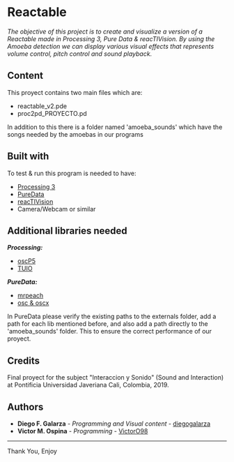 # Reactable

_The objective of this project is to create and visualize a version of a Reactable made in Processing 3, Pure Data & reacTIVision. By using the Amoeba detection we can display various visual effects that represents volume control, pitch control and sound playback._

## Content
This proyect contains two main files which are:
* reactable_v2.pde
* proc2pd_PROYECTO.pd
	
In addition to this there is a folder named 'amoeba_sounds'
which have the songs needed by the amoebas in our programs

## Built with
To test & run this program is needed to have:
* [Processing 3](https://processing.org/download/)
* [PureData](https://puredata.info/downloads)
* [reacTIVision](http://reactivision.sourceforge.net/)
* Camera/Webcam or similar
	
## Additional libraries needed
_**Processing:**_
* [oscP5](http://www.sojamo.de/libraries/oscP5/)
* [TUIO](https://www.tuio.org/?processing)

_**PureData:**_
* [mrpeach](https://download.puredata.info/mrpeach)
* [osc & oscx](https://puredata.info/downloads/osc)

In PureData please verify the existing paths to the 
externals folder, add a path for each lib mentioned before, 
and also add a path directly to the 'amoeba_sounds' folder.
This to ensure the correct performance of our proyect.

## Credits
Final proyect for the subject "Interaccion y Sonido" (Sound and Interaction) at Pontificia Universidad Javeriana Cali, Colombia, 2019.

## Authors
* **Diego F. Galarza** - *Programming and Visual content* - [diegogalarza](https://github.com/diegogalarza)
* **Victor M. Ospina** - *Programming* - [VictorO98](https://github.com/VictorO98)

---
Thank You, Enjoy

